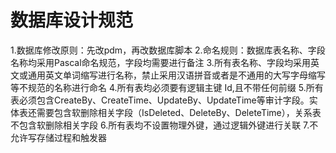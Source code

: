 # 数据库设计规范
1.数据库修改原则：先改pdm，再改数据库脚本
2.命名规则：数据库表名称、字段名称均采用Pascal命名规范，字段均需要进行备注
3.所有表名称、字段均采用英文或通用英文单词缩写进行名称，禁止采用汉语拼音或者是不通用的大写字母缩写等不规范的名称进行命名
4.所有表均必须要有逻辑主键 Id,且不带任何前缀
5.所有表必须包含CreateBy、CreateTime、UpdateBy、UpdateTime等审计字段。实体表还需要包含软删除相关字段（IsDeleted、DeleteBy、DeleteTime），关系表不包含软删除相关字段
6.所有表均不设置物理外键，通过逻辑外键进行关联
7.不允许写存储过程和触发器
